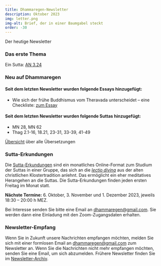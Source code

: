 ```yaml
---
title: Dhammaregen-Newsletter
description: Oktober 2023
img: letter.png
img-alt: Brief, der in einer Baumgabel steckt
order: -30
---
```


Der heutige Newsletter

### Das erste Thema

Ein Sutta: [AN 3.24](#/sutta/an3.24/de/sabbamitta)

### Neu auf Dhammaregen

#### Seit dem letzten Newsletter wurden folgende Essays hinzugefügt:
- Wie sich der frühe Buddhismus vom Theravada unterscheidet – eine Checkliste: [zum Essay](#/wili/buddhismuskunde/frueh-theravada)

#### Seit dem letzten Newsletter wurden folgende Suttas hinzugefügt:
- MN 28, MN 62
- Thag 2.1-16, 18.21, 23-31, 33-39, 41-49

[Übersicht](#/wiki/uebersetzung/uebersicht) über alle Übersetzungen

### Sutta-Erkundungen 

Die [Sutta-Erkundungen](#/wiki/erkundung) sind ein monatliches Online-Format zum Studium der Suttas in einer Gruppe, das sich an die [*lectio divina*](https://de.wikipedia.org/wiki/Lectio_divina) aus der alten christlichen Klostertradition anlehnt. Das ermöglicht ein eher meditatives Herangehen an die Suttas. Die Sutta-Erkundungen finden jeden ersten Freitag im Monat statt. 

**Nächste Termine:** 6. Oktober, 3. November und 1. Dezember 2023, jeweils 18:30 – 20:00 h MEZ.

Bei Interesse senden Sie bitte eine Email an [dhammaregen@gmail.com](mailto:dhammaregen@gmail.com). Sie werden dann eine Einladung mit den Zoom-Zugangsdaten erhalten.

### Newsletter-Empfang

Wenn Sie in Zukunft unsere Nachrichten empfangen möchten, melden Sie sich mit einer formlosen Email an [dhammaregen@gmail.com](mailto:dhammaregen@gmail.com) zum Newsletter an. Wenn Sie die Nachrichten nicht mehr empfangen möchten, senden Sie eine Email, um sich abzumelden. Frühere Newsletter finden Sie im [Newsletter-Archiv](#/wiki/news/inhalt).
  